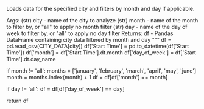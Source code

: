 
Loads data for the specified city and filters by month and day if applicable.

Args:
    (str) city - name of the city to analyze
    (str) month - name of the month to filter by, or "all" to apply no month filter
    (str) day - name of the day of week to filter by, or "all" to apply no day filter
Returns:
    df - Pandas DataFrame containing city data filtered by month and day
"""
df = pd.read_csv(CITY_DATA[city])
df['Start Time'] = pd.to_datetime(df['Start Time'])
df['month'] = df['Start Time'].dt.month
df['day_of_week'] = df['Start Time'].dt.day_name

if month != 'all':
    months = ['january', 'february', 'march', 'april', 'may', 'june']
    month = months.index(month) + 1
    df = df[df['month'] == month]

if day != 'all':
    df = df[df['day_of_week'] == day]

return df
